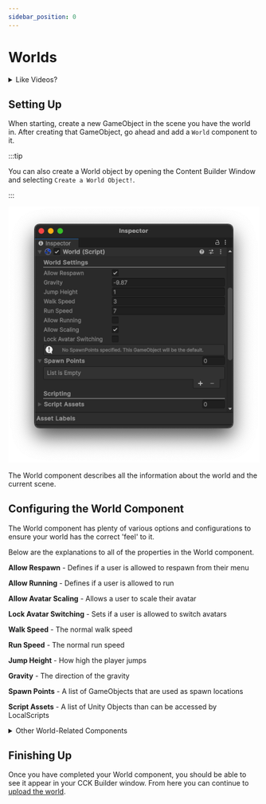 ```yaml
---
sidebar_position: 0
---
```


# Worlds

<details><summary>Like Videos?</summary>
<p>

<iframe title="vimeo-player" src="https://player.vimeo.com/video/1092646595?h=f1b0e7768d" width="100%" style={{"aspect-ratio": "16 / 9"}} frameborder="0" allowfullscreen frameborder="0" allow="autoplay; fullscreen; picture-in-picture; clipboard-write"></iframe>

Here's a video tutorial on setting up a world in Hypernex

</p>
</details>

## Setting Up

When starting, create a new GameObject in the scene you have the world in. After creating that GameObject, go ahead and add a `World` component to it.

:::tip

You can also create a World object by opening the Content Builder Window and selecting `Create a World Object!`.

:::

![world component](./img/world-component.png)

The World component describes all the information about the world and the current scene.

## Configuring the World Component

The World component has plenty of various options and configurations to ensure your world has the correct 'feel' to it.

Below are the explanations to all of the properties in the World component.

**Allow Respawn** - Defines if a user is allowed to respawn from their menu

**Allow Running** - Defines if a user is allowed to run

**Allow Avatar Scaling** - Allows a user to scale their avatar

**Lock Avatar Switching** - Sets if a user is allowed to switch avatars

**Walk Speed** - The normal walk speed

**Run Speed** - The normal run speed

**Jump Height** - How high the player jumps

**Gravity** - The direction of the gravity

**Spawn Points** - A list of GameObjects that are used as spawn locations

**Script Assets** - A list of Unity Objects than can be accessed by LocalScripts

<details><summary>Other World-Related Components</summary>
<p>

<span className="semi-bigger-text">LocalScript</span><br />

The LocalScript allows you to attach a script to be executed locally at runtime.

<span className="semi-bigger-text">RespawnableDescriptor</span><br />

The RespawnableDescriptor describes how much lower a Rigidbody needs to be below the lowest point in a world before it is respawned.

<span className="semi-bigger-text">NetworkSyncDescriptor</span><br />

The NetworkSyncDescriptor describes all of the properties of a GameObject that should be synced across the network.

<span className="semi-bigger-text">GrabbableDescriptor</span><br />

The GrabbableDescriptor describes how a GameObject can be grabbed and moved in-game.

<span className="semi-bigger-text">VideoPlayerDescriptor</span><br />

:::note

There is a VideoPlayer prefab available [here](https://github.com/TigersUniverse/Hypernex.Unity.Gizmos/tree/main/Hypernex.VideoPlayer)

:::

The VideoPlayerDescriptor defines properties for IVideoPlayers to work off of.

</p>
</details>

## Finishing Up

Once you have completed your World component, you should be able to see it appear in your CCK Builder window. From here you can continue to [upload the world](./../uploading.md).